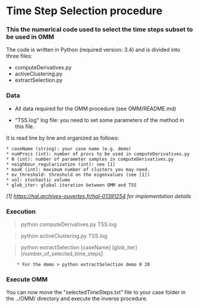 # Time Step Selection procedure

### This the numerical code used to select the time steps subset to be used in OMM

The code is written in Python (required version: 3.4) and is divided into three files:
* computeDerivatives.py
* activeClustering.py
* extractSelection.py

### Data

* All data required for the OMM procedure (see OMM/README.md) 

* "TSS.log" log file: you need to set some parameters of the method in
this file. 

It is read line by line and organized as follows:

    * caseName (string): your case name (e.g. demo)
    * numProcs (int): number of procs to be used in computeDerivatives.py
    * N (int): number of parameter samples in computeDerivatives.py
    * neighbour_regularization (int): see [1]
    * maxK (int): maximum number of clusters you may need.
    * ev_threshold: threshold on the eigenvalues (see [1])
    * vol: stochastic volume
    * glob_iter: global iteration between OMM and TSS

*[1] https://hal.archives-ouvertes.fr/hal-01391254 for implementation
 details*

### Execution

> python computeDerivatives.py TSS.log

> python activeClustering.py TSS.log

> python extractSelection [caseName] [glob_iter]
  [number_of_selected_time_steps]

        * For the demo > python extractSelection demo 0 20

### Execute OMM

You can now move the "selectedTimeSteps.txt" file to your case folder in the ../OMM/
directory and execute the inverse procedure.
